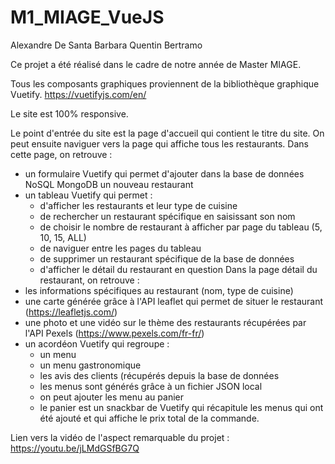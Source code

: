 # M1_MIAGE_VueJS

Alexandre De Santa Barbara
Quentin Bertramo

Ce projet a été réalisé dans le cadre de notre année de Master MIAGE.

Tous les composants graphiques proviennent de la bibliothèque graphique Vuetify.
https://vuetifyjs.com/en/

Le site est 100% responsive.

Le point d'entrée du site est la page d'accueil qui contient le titre du site.
On peut ensuite naviguer vers la page qui affiche tous les restaurants.
Dans cette page, on retrouve :
- un formulaire Vuetify qui permet d'ajouter dans la base de données NoSQL MongoDB un nouveau restaurant
- un tableau Vuetify qui permet :
  - d'afficher les restaurants et leur type de cuisine
  - de rechercher un restaurant spécifique en saisissant son nom
  - de choisir le nombre de restaurant à afficher par page du tableau (5, 10, 15, ALL)
  - de naviguer entre les pages du tableau
  - de supprimer un restaurant spécifique de la base de données
  - d'afficher le détail du restaurant en question
Dans la page détail du restaurant, on retrouve :
- les informations spécifiques au restaurant (nom, type de cuisine)
- une carte générée grâce à l'API leaflet qui permet de situer le restaurant (https://leafletjs.com/)
- une photo et une vidéo sur le thème des restaurants récupérées par l'API Pexels (https://www.pexels.com/fr-fr/)
- un acordéon Vuetify qui regroupe :
  - un menu
  - un menu gastronomique
  - les avis des clients (récupérés depuis la base de données
  - les menus sont générés grâce à un fichier JSON local
  - on peut ajouter les menu au panier
  - le panier est un snackbar de Vuetify qui récapitule les menus qui ont été ajouté et qui affiche le prix total de la commande.

Lien vers la vidéo de l'aspect remarquable du projet :
https://youtu.be/jLMdGSfBG7Q

